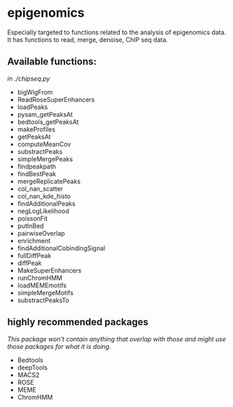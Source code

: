 # epigenomics

Especially targeted to functions related to the analysis of epigenomics data. It has functions to read, merge, denoise, ChIP seq data.

## Available functions:

_in ./chipseq.py_

- bigWigFrom
- ReadRoseSuperEnhancers
- loadPeaks
- pysam_getPeaksAt
- bedtools_getPeaksAt
- makeProfiles
- getPeaksAt
- computeMeanCov
- substractPeaks
- simpleMergePeaks
- findpeakpath
- findBestPeak
- mergeReplicatePeaks
- col_nan_scatter
- col_nan_kde_histo
- findAdditionalPeaks
- negLogLikelihood
- poissonFit
- putInBed
- pairwiseOverlap
- enrichment
- findAdditionalCobindingSignal
- fullDiffPeak
- diffPeak
- MakeSuperEnhancers
- runChromHMM
- loadMEMEmotifs
- simpleMergeMotifs
- substractPeaksTo

## highly recommended packages

*This package won't contain anything that overlap with those and might use those packages for what it is doing.*
- Bedtools
- deepTools
- MACS2
- ROSE
- MEME
- ChromHMM
